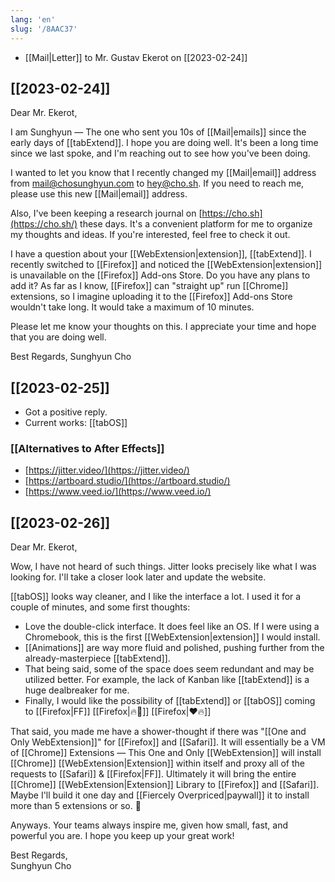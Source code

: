 ```yaml
---
lang: 'en'
slug: '/8AAC37'
---
```


- [[Mail|Letter]] to Mr. Gustav Ekerot on [[2023-02-24]]

## [[2023-02-24]]

Dear Mr. Ekerot,

I am Sunghyun — The one who sent you 10s of [[Mail|emails]] since the early days of [[tabExtend]]. I hope you are doing well. It's been a long time since we last spoke, and I'm reaching out to see how you've been doing.

I wanted to let you know that I recently changed my [[Mail|email]] address from [mail@chosunghyun.com](mailto:mail@chosunghyun.com) to [hey@cho.sh](mailto:hey@cho.sh). If you need to reach me, please use this new [[Mail|email]] address.

Also, I've been keeping a research journal on [https://cho.sh](https://cho.sh/) these days. It's a convenient platform for me to organize my thoughts and ideas. If you're interested, feel free to check it out.

I have a question about your [[WebExtension|extension]], [[tabExtend]]. I recently switched to [[Firefox]] and noticed the [[WebExtension|extension]] is unavailable on the [[Firefox]] Add-ons Store. Do you have any plans to add it? As far as I know, [[Firefox]] can "straight up" run [[Chrome]] extensions, so I imagine uploading it to the [[Firefox]] Add-ons Store wouldn't take long. It would take a maximum of 10 minutes.

Please let me know your thoughts on this. I appreciate your time and hope that you are doing well.

Best Regards,
Sunghyun Cho

## [[2023-02-25]]

- Got a positive reply.
- Current works: [[tabOS]]

### [[Alternatives to After Effects]]

- [https://jitter.video/](https://jitter.video/)
- [https://artboard.studio/](https://artboard.studio/)
- [https://www.veed.io/](https://www.veed.io/)

## [[2023-02-26]]

Dear Mr. Ekerot,

Wow, I have not heard of such things. Jitter looks precisely like what I was looking for. I'll take a closer look later and update the website.

[[tabOS]] looks way cleaner, and I like the interface a lot. I used it for a couple of minutes, and some first thoughts:

- Love the double-click interface. It does feel like an OS. If I were using a Chromebook, this is the first [[WebExtension|extension]] I would install.
- [[Animations]] are way more fluid and polished, pushing further from the already-masterpiece [[tabExtend]].
- That being said, some of the space does seem redundant and may be utilized better. For example, the lack of Kanban like [[tabExtend]] is a huge dealbreaker for me.
- Finally, I would like the possibility of [[tabExtend]] or [[tabOS]] coming to [[Firefox|FF]] [[Firefox|🔥🦊]] [[Firefox|❤🔥]]

That said, you made me have a shower-thought if there was "[[One and Only WebExtension]]" for [[Firefox]] and [[Safari]]. It will essentially be a VM of [[Chrome]] Extensions — This One and Only [[WebExtension]] will install [[Chrome]] [[WebExtension|Extension]] within itself and proxy all of the requests to [[Safari]] & [[Firefox|FF]]. Ultimately it will bring the entire [[Chrome]] [[WebExtension|Extension]] Library to [[Firefox]] and [[Safari]]. Maybe I'll build it one day and [[Fiercely Overpriced|paywall]] it to install more than 5 extensions or so. 🤣

Anyways. Your teams always inspire me, given how small, fast, and powerful you are. I hope you keep up your great work!

Best Regards,  
Sunghyun Cho
